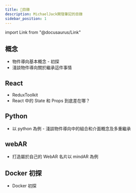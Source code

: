 ```yaml
---
title: 📝目錄
description: MichaelJack開發筆記的目錄
sidebar_position: 1
---
```


import Link from "@docusaurus/Link"

## 概念

- <Link to="/Concept/OPPPilotStudy">物件導向基本概念 - 初探</Link>
- <Link to="/Concept/OOPInheritance">淺談物件導向關於繼承這件事情</Link>

## React

- <Link to="/React/ReduxToolkit">ReduxToolkit</Link>
- <Link to="/React/StateVsProps">React 中的 State 和 Props 到底差在哪？</Link>

## Python

- <Link to="/Python/OPPCompositionMultipleInheritance">以 python 為例 - 淺談物件導向中的組合和介面概念及多重繼承</Link>

## webAR

- <Link to="/WebAR/mindAR">打造屬於自己的 WebAR 名片以 mindAR 為例</Link>

## Docker 初探

- <Link to="/docker">Docker 初探</Link>
